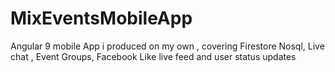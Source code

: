 # MixEventsMobileApp
Angular 9 mobile App i produced on my own , covering Firestore Nosql, Live chat , Event Groups, Facebook Like live feed and user status updates
<img class="cases__pic" src="https://www.joshua-foster.co.uk/images/cases-pic-16.jpg" alt="">
